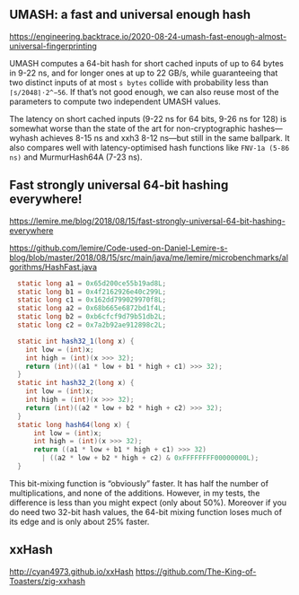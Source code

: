 ## UMASH: a fast and universal enough hash
https://engineering.backtrace.io/2020-08-24-umash-fast-enough-almost-universal-fingerprinting

UMASH computes a 64-bit hash for short cached inputs of up to 64 bytes in 9-22 ns, and for longer ones at up to 22 GB/s, while guaranteeing that two distinct inputs of at most `s bytes` collide with probability less than `⌈s/2048⌉⋅2^−56`. If that’s not good enough, we can also reuse most of the parameters to compute two independent UMASH values.

The latency on short cached inputs (9-22 ns for 64 bits, 9-26 ns for 128) is somewhat worse than the state of the art for non-cryptographic hashes— wyhash achieves 8-15 ns and xxh3 8-12 ns—but still in the same ballpark. It also compares well with latency-optimised hash functions like `FNV-1a (5-86 ns)` and MurmurHash64A (7-23 ns).


## Fast strongly universal 64-bit hashing everywhere!
https://lemire.me/blog/2018/08/15/fast-strongly-universal-64-bit-hashing-everywhere

https://github.com/lemire/Code-used-on-Daniel-Lemire-s-blog/blob/master/2018/08/15/src/main/java/me/lemire/microbenchmarks/algorithms/HashFast.java

```java
  static long a1 = 0x65d200ce55b19ad8L;
  static long b1 = 0x4f2162926e40c299L;
  static long c1 = 0x162dd799029970f8L;
  static long a2 = 0x68b665e6872bd1f4L;
  static long b2 = 0xb6cfcf9d79b51db2L;
  static long c2 = 0x7a2b92ae912898c2L;

  static int hash32_1(long x) {
    int low = (int)x;
    int high = (int)(x >>> 32);
    return (int)((a1 * low + b1 * high + c1) >>> 32);
  }
  static int hash32_2(long x) {
    int low = (int)x;
    int high = (int)(x >>> 32);
    return (int)((a2 * low + b2 * high + c2) >>> 32);
  }
  static long hash64(long x) {
      int low = (int)x;
      int high = (int)(x >>> 32);
      return ((a1 * low + b1 * high + c1) >>> 32)
        | ((a2 * low + b2 * high + c2) & 0xFFFFFFFF00000000L);
  } 
```
This bit-mixing function is “obviously” faster. It has half the number of multiplications, and none of the additions. However, in my tests, the difference is less than you might expect (only about 50%). Moreover if you do need two 32-bit hash values, the 64-bit mixing function loses much of its edge and is only about 25% faster.


## xxHash
http://cyan4973.github.io/xxHash
https://github.com/The-King-of-Toasters/zig-xxhash

